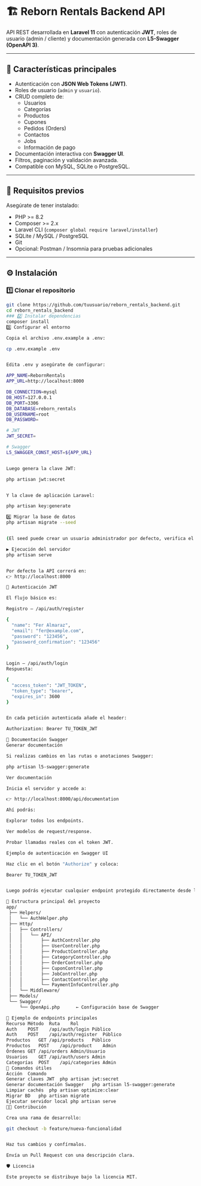 # 🏗️ Reborn Rentals Backend API

API REST desarrollada en **Laravel 11** con autenticación **JWT**, roles de usuario (admin / cliente) y documentación generada con **L5-Swagger (OpenAPI 3)**.

---

## 🚀 Características principales

- Autenticación con **JSON Web Tokens (JWT)**.
- Roles de usuario (`admin` y `usuario`).
- CRUD completo de:
  - Usuarios
  - Categorías
  - Productos
  - Cupones
  - Pedidos (Orders)
  - Contactos
  - Jobs
  - Información de pago
- Documentación interactiva con **Swagger UI**.
- Filtros, paginación y validación avanzada.
- Compatible con MySQL, SQLite o PostgreSQL.

---

## 🧩 Requisitos previos

Asegúrate de tener instalado:

- PHP >= 8.2  
- Composer >= 2.x  
- Laravel CLI (`composer global require laravel/installer`)
- SQLite / MySQL / PostgreSQL  
- Git
- Opcional: Postman / Insomnia para pruebas adicionales

---

## ⚙️ Instalación

### 1️⃣ Clonar el repositorio

```bash
git clone https://github.com/tuusuario/reborn_rentals_backend.git
cd reborn_rentals_backend
### 2️⃣ Instalar dependencias
composer install
3️⃣ Configurar el entorno

Copia el archivo .env.example a .env:

cp .env.example .env


Edita .env y asegúrate de configurar:

APP_NAME=RebornRentals
APP_URL=http://localhost:8000

DB_CONNECTION=mysql
DB_HOST=127.0.0.1
DB_PORT=3306
DB_DATABASE=reborn_rentals
DB_USERNAME=root
DB_PASSWORD=

# JWT
JWT_SECRET=

# Swagger
L5_SWAGGER_CONST_HOST=${APP_URL}


Luego genera la clave JWT:

php artisan jwt:secret


Y la clave de aplicación Laravel:

php artisan key:generate

4️⃣ Migrar la base de datos
php artisan migrate --seed


(El seed puede crear un usuario administrador por defecto, verifica el seeder correspondiente.)

▶️ Ejecución del servidor
php artisan serve


Por defecto la API correrá en:
👉 http://localhost:8000

🔐 Autenticación JWT

El flujo básico es:

Registro – /api/auth/register

{
  "name": "Fer Almaraz",
  "email": "fer@example.com",
  "password": "123456",
  "password_confirmation": "123456"
}


Login – /api/auth/login
Respuesta:

{
  "access_token": "JWT_TOKEN",
  "token_type": "bearer",
  "expires_in": 3600
}


En cada petición autenticada añade el header:

Authorization: Bearer TU_TOKEN_JWT

📘 Documentación Swagger
Generar documentación

Si realizas cambios en las rutas o anotaciones Swagger:

php artisan l5-swagger:generate

Ver documentación

Inicia el servidor y accede a:

👉 http://localhost:8000/api/documentation

Ahí podrás:

Explorar todos los endpoints.

Ver modelos de request/response.

Probar llamadas reales con el token JWT.

Ejemplo de autenticación en Swagger UI

Haz clic en el botón "Authorize" y coloca:

Bearer TU_TOKEN_JWT


Luego podrás ejecutar cualquier endpoint protegido directamente desde la interfaz.

🧠 Estructura principal del proyecto
app/
 ├── Helpers/
 │   └── AuthHelper.php
 ├── Http/
 │   ├── Controllers/
 │   │   └── API/
 │   │       ├── AuthController.php
 │   │       ├── UserController.php
 │   │       ├── ProductController.php
 │   │       ├── CategoryController.php
 │   │       ├── OrderController.php
 │   │       ├── CuponController.php
 │   │       ├── JobController.php
 │   │       ├── ContactController.php
 │   │       └── PaymentInfoController.php
 │   └── Middleware/
 ├── Models/
 └── Swagger/
     └── OpenApi.php      ← Configuración base de Swagger

🧾 Ejemplo de endpoints principales
Recurso	Método	Ruta	Rol
Auth	POST	/api/auth/login	Público
Auth	POST	/api/auth/register	Público
Productos	GET	/api/products	Público
Productos	POST	/api/product	Admin
Órdenes	GET	/api/orders	Admin/Usuario
Usuarios	GET	/api/auth/users	Admin
Categorías	POST	/api/categories	Admin
🧰 Comandos útiles
Acción	Comando
Generar claves JWT	php artisan jwt:secret
Generar documentación Swagger	php artisan l5-swagger:generate
Limpiar cachés	php artisan optimize:clear
Migrar BD	php artisan migrate
Ejecutar servidor local	php artisan serve
🧑‍💻 Contribución

Crea una rama de desarrollo:

git checkout -b feature/nueva-funcionalidad


Haz tus cambios y confírmalos.

Envía un Pull Request con una descripción clara.

🛡️ Licencia

Este proyecto se distribuye bajo la licencia MIT.